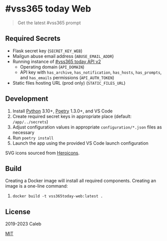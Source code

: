 # #vss365 today Web

> Get the latest #vss365 prompt

## Required Secrets

- Flask secret key (`SECRET_KEY_WEB`)
- Mailgun abuse email address (`ABUSE_EMAIL_ADDR`)
- Running instance of [#vss365 today API v2](https://github.com/le717/vss365today-api)
  - Operating domain (`API_DOMAIN`)
  - API key with `has_archive`, `has_notification`, `has_hosts`, `has_prompts`, and `has_emails` permissions (`API_AUTH_TOKEN`)
- Static files hosting URL (prod only) (`STATIC_FILES_URL`)

## Development

1. Install [Python](https://www.python.org/) 3.10+, [Poetry](https://poetry.eustace.io/) 1.3.0+, and VS Code
1. Create required secret keys in appropriate place (default: `/app/../secrets`)
1. Adjust configuration values in appropriate `configuration/*.json` files as necessary
1. Run `poetry install`
1. Launch the app using the provided VS Code launch configuration

SVG icons sourced from [Heroicons](https://heroicons.com/).

## Build

Creating a Docker image will install all required components.
Creating an image is a one-line command:

1. `docker build -t vss365today-web:latest .`

## License

2019-2023 Caleb

[MIT](LICENSE)
